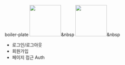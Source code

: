 boiler-plate
<img height="100" width="100" src="https://simpleicons.org/icons/node-dot-js.svg"/></a>&nbsp 
<img height="100" width="100" src="https://simpleicons.org/icons/react.svg"/></a>&nbsp 
- 로그인/로그아웃
- 회원가입
- 페이지 접근 Auth 

